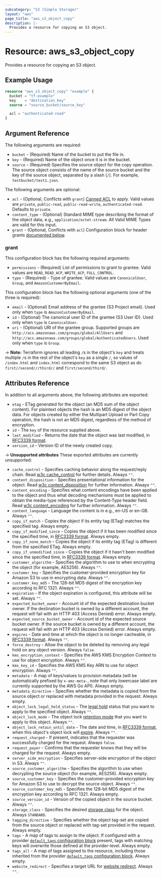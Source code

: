 ```yaml
---
subcategory: "S3 (Simple Storage)"
layout: "aws"
page_title: "aws_s3_object_copy"
description: |-
  Provides a resource for copying an S3 object.
---
```


[canned-acl]: https://docs.cloud.croc.ru/en/api/s3/acl.html#cannedacl
[default-tags]: https://www.terraform.io/docs/providers/aws/index.html#default_tags-configuration-block
[RFC3339 format]: https://tools.ietf.org/html/rfc3339#section-5.8
[w3c cache_control]: http://www.w3.org/Protocols/rfc2616/rfc2616-sec14.html#sec14.9
[w3c content_disposition]: http://www.w3.org/Protocols/rfc2616/rfc2616-sec19.html#sec19.5.1
[w3c content_encoding]: http://www.w3.org/Protocols/rfc2616/rfc2616-sec14.html#sec14.11

# Resource: aws_s3_object_copy

Provides a resource for copying an S3 object.

## Example Usage

```terraform
resource "aws_s3_object_copy" "example" {
  bucket = "tf-example"
  key    = "destination_key"
  source = "source_bucket/source_key"

  acl = "authenticated-read"
}
```

## Argument Reference

The following arguments are required:

* `bucket` - (Required) Name of the bucket to put the file in.
* `key` - (Required) Name of the object once it is in the bucket.
* `source` - (Required) Specifies the source object for the copy operation. The source object consists of the name of the source bucket and the key of the source object, separated by a slash (`/`). For example, `testbucket/test1.json`.

The following arguments are optional:

* `acl` - (Optional, Conflicts with `grant`) [Canned ACL][canned-acl] to apply. Valid values are `private`, `public-read`, `public-read-write`, `authenticated-read`. Defaults to `private`.
* `content_type` - (Optional) Standard MIME type describing the format of the object data, e.g., `application/octet-stream`. All Valid MIME Types are valid for this input.
* `grant` - (Optional, Conflicts with `acl`) Configuration block for header grants [documented below](#grant).

### grant

This configuration block has the following required arguments:

* `permissions` - (Required) List of permissions to grant to grantee. Valid values are `READ`, `READ_ACP`, `WRITE_ACP`, `FULL_CONTROL`.
* `type` - (Required) - Type of grantee. Valid values are `CanonicalUser`, `Group`, and `AmazonCustomerByEmail`.

This configuration block has the following optional arguments (one of the three is required):

* `email` - (Optional) Email address of the grantee (S3 Project email). Used only when `type` is `AmazonCustomerByEmail`.
* `id` - (Optional) The canonical user ID of the grantee (S3 User ID). Used only when `type` is `CanonicalUser`.
* `uri` - (Optional) URI of the grantee group. Supported groups are `http://acs.amazonaws.com/groups/global/AllUsers` and `http://acs.amazonaws.com/groups/global/AuthenticatedUsers`. Used only when `type` is `Group`.

-> **Note:** Terraform ignores all leading `/`s in the object's `key` and treats multiple `/`s in the rest of the object's `key` as a single `/`, so values of `/index.html` and `index.html` correspond to the same S3 object as do `first//second///third//` and `first/second/third/`.

## Attributes Reference

In addition to all arguments above, the following attributes are exported:

* `etag` - ETag generated for the object (an MD5 sum of the object content). For plaintext objects the hash is an MD5 digest of the object data. For objects created by either the Multipart Upload or Part Copy operation, the hash is not an MD5 digest, regardless of the method of encryption.
* `id` - The `key` of the resource supplied above.
* `last_modified` - Returns the date that the object was last modified, in [RFC3339 format].
* `version_id` - Version ID of the newly created copy.

->  **Unsupported attributes**
These exported attributes are currently unsupported:

* `cache_control` - Specifies caching behavior along the request/reply chain. Read [w3c cache_control] for further details. Always `""`.
* `content_disposition` - Specifies presentational information for the object. Read [w3c content_disposition] for further information. Always `""`.
* `content_encoding` - Specifies what content encodings have been applied to the object and thus what decoding mechanisms must be applied to obtain the media-type referenced by the Content-Type header field. Read [w3c content_encoding] for further information. Always `""`.
* `content_language` - Language the content is in e.g., en-US or en-GB. Always `""`.
* `copy_if_match` - Copies the object if its entity tag (ETag) matches the specified tag. Always empty.
* `copy_if_modified_since` - Copies the object if it has been modified since the specified time, in [RFC3339 format]. Always empty.
* `copy_if_none_match` - Copies the object if its entity tag (ETag) is different from the specified ETag. Always empty.
* `copy_if_unmodified_since` - Copies the object if it hasn't been modified since the specified time, in [RFC3339 format]. Always empty.
* `customer_algorithm` - Specifies the algorithm to use to when encrypting the object (for example, AES256). Always `""`.
* `customer_key` - Specifies the customer-provided encryption key for Amazon S3 to use in encrypting data.  Always `""`.
* `customer_key_md5` - The 128-bit MD5 digest of the encryption key according to RFC 1321. Always `""`.
* `expiration` - If the object expiration is configured, this attribute will be set. Always `""`.
* `expected_bucket_owner` - Account id of the expected destination bucket owner. If the destination bucket is owned by a different account, the request will fail with an HTTP 403 (Access Denied) error. Always empty.
* `expected_source_bucket_owner` - Account id of the expected source bucket owner. If the source bucket is owned by a different account, the request will fail with an HTTP 403 (Access Denied) error. Always empty.
* `expires` - Date and time at which the object is no longer cacheable, in [RFC3339 format]. Always `""`.
* `force_destroy` - Allow the object to be deleted by removing any legal hold on any object version. Always `false`.
* `kms_encryption_context` - Specifies the AWS KMS Encryption Context to use for object encryption. Always `""`.
* `kms_key_id` - Specifies the AWS KMS Key ARN to use for object encryption. Always `""`.
* `metadata` - A map of keys/values to provision metadata (will be automatically prefixed by `x-amz-meta-`, note that only lowercase label are currently supported by the AWS Go API). Always empty.
* `metadata_directive` - Specifies whether the metadata is copied from the source object or replaced with metadata provided in the request. Always empty.
* `object_lock_legal_hold_status` - The [legal hold](https://docs.aws.amazon.com/AmazonS3/latest/dev/object-lock-overview.html#object-lock-legal-holds) status that you want to apply to the specified object. Always `""`.
* `object_lock_mode` - The object lock [retention mode](https://docs.aws.amazon.com/AmazonS3/latest/dev/object-lock-overview.html#object-lock-retention-modes) that you want to apply to this object. Always `""`.
* `object_lock_retain_until_date` - The date and time, in [RFC3339 format](https://tools.ietf.org/html/rfc3339#section-5.8), when this object's object lock will [expire](https://docs.aws.amazon.com/AmazonS3/latest/dev/object-lock-overview.html#object-lock-retention-periods). Always `""`.
* `request_charged` - If present, indicates that the requester was successfully charged for the request.  Always `false`.
* `request_payer` - Confirms that the requester knows that they will be charged for the request. Always empty.
* `server_side_encryption` - Specifies server-side encryption of the object in S3. Always `""`.
* `source_customer_algorithm` - Specifies the algorithm to use when decrypting the source object (for example, AES256). Always empty.
* `source_customer_key` - Specifies the customer-provided encryption key for Amazon S3 to use to decrypt the source object. Always `""`.
* `source_customer_key_md5` - Specifies the 128-bit MD5 digest of the encryption key according to RFC 1321. Always empty.
* `source_version_id` - Version of the copied object in the source bucket. Always `""`.
* `storage_class` - Specifies the desired [storage class](https://docs.aws.amazon.com/AmazonS3/latest/API/API_CopyObject.html#AmazonS3-CopyObject-request-header-StorageClass) for the object. Always `STANDARD`.
* `tagging_directive` - Specifies whether the object tag-set are copied from the source object or replaced with tag-set provided in the request. Always empty.
* `tags` - A map of tags to assign to the object. If configured with a provider [`default_tags` configuration block][default-tags] present, tags with matching keys will overwrite those defined at the provider-level. Always empty.
* `tags_all` - A map of tags assigned to the resource, including those inherited from the provider [`default_tags` configuration block][default-tags]. Always empty.
* `website_redirect` - Specifies a target URL for [website redirect](http://docs.aws.amazon.com/AmazonS3/latest/dev/how-to-page-redirect.html). Always `""`.
